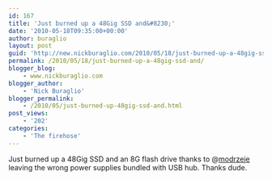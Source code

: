 ```yaml
---
id: 167
title: 'Just burned up a 48Gig SSD and&#8230;'
date: '2010-05-18T09:35:00+00:00'
author: buraglio
layout: post
guid: 'http://new.nickburaglio.com/2010/05/18/just-burned-up-a-48gig-ssd-and/'
permalink: /2010/05/18/just-burned-up-a-48gig-ssd-and/
blogger_blog:
    - www.nickburaglio.com
blogger_author:
    - 'Nick Buraglio'
blogger_permalink:
    - /2010/05/just-burned-up-48gig-ssd-and.html
post_views:
    - '202'
categories:
    - 'The firehose'
---
```


Just burned up a 48Gig SSD and an 8G flash drive thanks to @[modrzeje](http://twitter.com/modrzeje) leaving the wrong power supplies bundled with USB hub. Thanks dude.